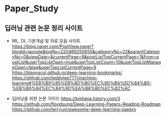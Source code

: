 # Paper_Study
## 딥러닝 관련 논문 정리 사이트
- ML, DL 기본개념 및 자료 모음 사이트
https://blog.naver.com/PostView.naver?blogId=laonple&logNo=220469250655&categoryNo=22&parentCategoryNo=0&viewDate=&currentPage=9&postListTopCurrentPage=1&from=postList&userTopListOpen=true&userTopListCount=10&userTopListManageOpen=false&userTopListCurrentPage=9
https://bbongcol.github.io/deep-learning-bookmarks/
https://github.com/teddylee777/machine-learning#%EB%B9%85%EB%8D%B0%EC%9D%B4%ED%84%B0-%EB%B6%84%EC%84%9D%EA%B8%B0%EC%82%AC




- 딥러닝을 위한 논문 가이드
https://kmhana.tistory.com/3
https://github.com/floodsung/Deep-Learning-Papers-Reading-Roadmap
https://github.com/terryum/awesome-deep-learning-papers
